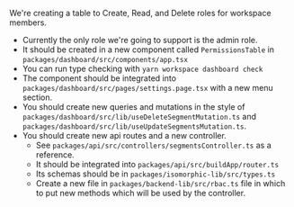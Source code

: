 We're creating a table to Create, Read, and Delete roles for workspace members.

- Currently the only role we're going to support is the admin role.
- It should be created in a new component called `PermissionsTable` in `packages/dashboard/src/components/app.tsx`
- You can run type checking with `yarn workspace dashboard check`
- The component should be integrated into `packages/dashboard/src/pages/settings.page.tsx` with a new menu section.
- You should create new queries and mutations in the style of `packages/dashboard/src/lib/useDeleteSegmentMutation.ts` and `packages/dashboard/src/lib/useUpdateSegmentsMutation.ts`.
- You should create new api routes and a new controller.
    - See `packages/api/src/controllers/segmentsController.ts` as a reference.
    - It should be integrated into `packages/api/src/buildApp/router.ts`
    - Its schemas should be in `packages/isomorphic-lib/src/types.ts`
    - Create a new file in `packages/backend-lib/src/rbac.ts` file in which to put new methods which will be used by the controller.
